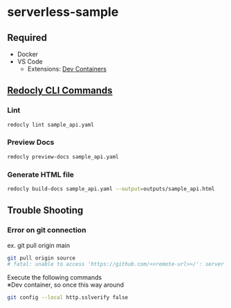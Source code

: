 # serverless-sample

## Required

* Docker
* VS Code
  * Extensions: [Dev Containers](vscode:extension/ms-vscode-remote.remote-containers)

## [Redocly CLI Commands](https://redocly.com/docs/cli/commands/#redocly-cli-commands)

### Lint

```sh
redocly lint sample_api.yaml
```

### Preview Docs

```sh
redocly preview-docs sample_api.yaml 
```

### Generate HTML file

```sh
redocly build-docs sample_api.yaml --output=outputs/sample_api.html
```

## Trouble Shooting

### Error on git connection

ex. git pull origin main

```sh
git pull origin source
# fatal: unable to access 'https://github.com/<<remote-url>>/': server certificate verification failed. CAfile: none CRLfile: none
```

Execute the following commands  
※Dev container, so once this way around

```sh
git config --local http.sslverify false
```
